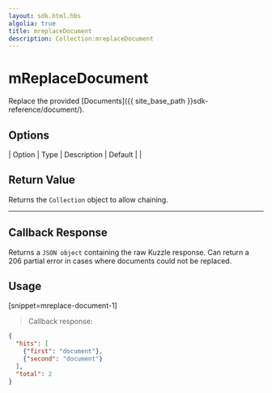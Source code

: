 ```yaml
---
layout: sdk.html.hbs
algolia: true
title: mreplaceDocument
description: Collection:mreplaceDocument
---
```


  

# mReplaceDocument
Replace the provided [Documents]({{ site_base_path }}sdk-reference/document/).


## Options

| Option | Type | Description | Default |
|
## Return Value

Returns the `Collection` object to allow chaining.

---

## Callback Response

Returns a `JSON object` containing the raw Kuzzle response.
Can return a 206 partial error in cases where documents could not be replaced. 

## Usage

[snippet=mreplace-document-1]
> Callback response:

```json
{
  "hits": [
    {"first": "document"},
    {"second": "document"}
  ],
  "total": 2
}
```